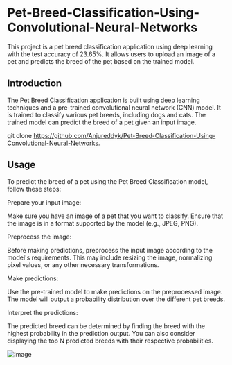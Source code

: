 # Pet-Breed-Classification-Using-Convolutional-Neural-Networks

This project is a pet breed classification application using deep learning with the test accuracy of 23.65%. It allows users to upload an image of a pet and predicts the breed of the pet based on the trained model.

## Introduction

The Pet Breed Classification application is built using deep learning techniques and a pre-trained convolutional neural network (CNN) model. It is trained to classify various pet breeds, including dogs and cats. The trained model can predict the breed of a pet given an input image.

git clone https://github.com/Anjureddyk/Pet-Breed-Classification-Using-Convolutional-Neural-Networks.
   
## Usage

To predict the breed of a pet using the Pet Breed Classification model, follow these steps:

Prepare your input image:

Make sure you have an image of a pet that you want to classify. Ensure that the image is in a format supported by the model (e.g., JPEG, PNG).

Preprocess the image:

Before making predictions, preprocess the input image according to the model's requirements. This may include resizing the image, normalizing pixel values, or any other necessary transformations.

Make predictions:

Use the pre-trained model to make predictions on the preprocessed image. The model will output a probability distribution over the different pet breeds.

Interpret the predictions:

The predicted breed can be determined by finding the breed with the highest probability in the prediction output. You can also consider displaying the top N predicted breeds with their respective probabilities.


![image](https://github.com/Anjureddyk/Pet-Breed-Classification-Using-Convolutional-Neural-Networks/assets/109125485/d7bf8b5b-4348-4dd8-b578-37aedf42f3aa)
